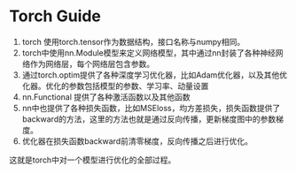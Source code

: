 # Torch Guide

1. torch 使用torch.tensor作为数据结构，接口名称与numpy相同。
2. torch中使用nn.Module模型来定义网络模型，其中通过nn封装了各种神经网络作为网络层，每个网络层包含参数。
3. 通过torch.optim提供了各种深度学习优化器，比如Adam优化器，以及其他优化器。优化的参数包括模型的参数、学习率、动量设置
4. nn.Functional 提供了各种激活函数以及其他函数
5. nn中也提供了各种损失函数，比如MSEloss，均方差损失，损失函数提供了backward的方法，这里的方法也就是通过反向传播，更新梯度图中的参数梯度。
6. 优化器在损失函数backward前清零梯度，反向传播之后进行优化。


这就是torch中对一个模型进行优化的全部过程。

